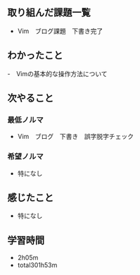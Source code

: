 ## 取り組んだ課題一覧
- Vim　ブログ課題　下書き完了
## わかったこと
-　Vimの基本的な操作方法について
## 次やること
### 最低ノルマ
- Vim　ブログ　下書き　誤字脱字チェック
### 希望ノルマ
- 特になし
## 感じたこと
- 特になし
## 学習時間
- 2h05m
- total301h53m
